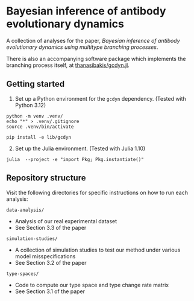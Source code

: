 # Bayesian inference of antibody evolutionary dynamics

A collection of analyses for the paper, *Bayesian inference of antibody evolutionary dynamics using multitype branching processes*.

There is also an accompanying software package which implements the branching process itself, at [thanasibakis/gcdyn.jl](https://github.com/thanasibakis/gcdyn.jl).

## Getting started

1. Set up a Python environment for the `gcdyn` dependency. (Tested with Python 3.12)

```shell
python -m venv .venv/
echo "*" > .venv/.gitignore
source .venv/bin/activate

pip install -e lib/gcdyn
```

2. Set up the Julia environment. (Tested with Julia 1.10)

```shell
julia  --project -e "import Pkg; Pkg.instantiate()"
```

## Repository structure

Visit the following directories for specific instructions on how to run each analysis:

`data-analysis/`
- Analysis of our real experimental dataset
- See Section 3.3 of the paper

`simulation-studies/`
- A collection of simulation studies to test our method under various model misspecifications
- See Section 3.2 of the paper

`type-spaces/`
- Code to compute our type space and type change rate matrix
- See Section 3.1 of the paper

